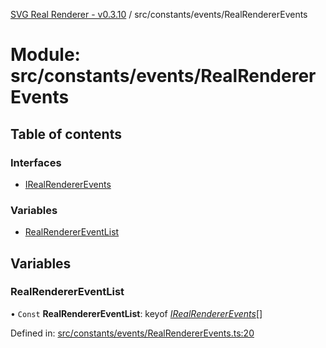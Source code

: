 [SVG Real Renderer - v0.3.10](../docs.md) / src/constants/events/RealRendererEvents

# Module: src/constants/events/RealRendererEvents

## Table of contents

### Interfaces

- [IRealRendererEvents](../interfaces/src_constants_events_realrendererevents.irealrendererevents.md)

### Variables

- [RealRendererEventList](src_constants_events_realrendererevents.md#realrenderereventlist)

## Variables

### RealRendererEventList

• `Const` **RealRendererEventList**: keyof [*IRealRendererEvents*](../interfaces/src_constants_events_realrendererevents.irealrendererevents.md)[]

Defined in: [src/constants/events/RealRendererEvents.ts:20](https://github.com/HarshKhandeparkar/svg-real-renderer/blob/811974a/src/constants/events/RealRendererEvents.ts#L20)
